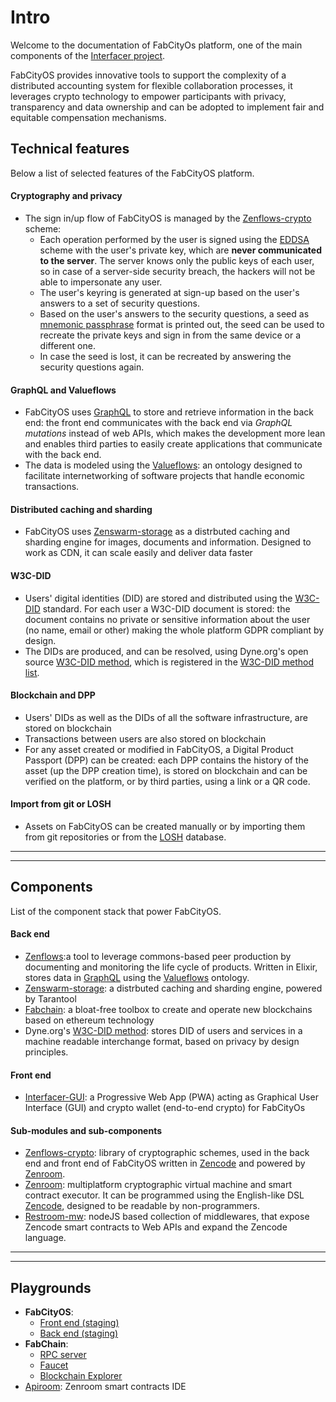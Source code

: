 <!--
SPDX-License-Identifier: AGPL-3.0-or-later
Copyright (C) 2022-2023 Dyne.org foundation <foundation@dyne.org>.

This program is free software: you can redistribute it and/or modify
it under the terms of the GNU Affero General Public License as
published by the Free Software Foundation, either version 3 of the
License, or (at your option) any later version.

This program is distributed in the hope that it will be useful,
but WITHOUT ANY WARRANTY; without even the implied warranty of
MERCHANTABILITY or FITNESS FOR A PARTICULAR PURPOSE.  See the
GNU Affero General Public License for more details.

You should have received a copy of the GNU Affero General Public License
along with this program.  If not, see <https://www.gnu.org/licenses/>.
-->

# Intro

Welcome to the documentation of FabCityOs platform, one of the main components of the [Interfacer project](https://interfacerproject.eu).

FabCityOS provides innovative tools to support the complexity of a distributed accounting system for flexible collaboration processes, it leverages crypto technology to empower participants with privacy, transparency and data ownership and can be adopted to implement fair and equitable compensation mechanisms.



## Technical features

Below a list of selected features of the FabCityOS platform.

#### Cryptography and privacy
* The sign in/up flow of FabCityOS is managed by the [Zenflows-crypto](/pages/zenflows-crypto) scheme: 
  - Each operation performed by the user is signed using the [EDDSA](https://datatracker.ietf.org/doc/rfc8032/) scheme with the user's private key, which are **never communicated to the server**. The server knows only the public keys of each user, so in case of a server-side security breach, the hackers will not be able to impersonate any user. 
  - The user's keyring is generated at sign-up based on the user's answers to a set of security questions.
  - Based on the user's answers to the security questions, a seed as [mnemonic passphrase](https://github.com/bitcoin/bips/blob/master/bip-0039.mediawiki) format is printed out, the seed can be used to recreate the private keys and sign in from the same device or a different one. 
  - In case the seed is lost, it can be recreated by answering the security questions again.

#### GraphQL and Valueflows
* FabCityOS uses [GraphQL](https://graphql.org/) to store and retrieve information in the back end: the front end communicates with the back end via *GraphQL mutations* instead of web APIs, which makes the development more lean and enables third parties to easily create applications that communicate with the back end.
* The data is modeled using the [Valueflows](https://www.valueflo.ws/): an ontology designed to facilitate internetworking of software projects that handle economic transactions.

#### Distributed caching and sharding
* FabCityOS uses [Zenswarm-storage](/pages/zenswarm-storage.md) as a distrbuted caching and sharding engine for images, documents and information. Designed to work as CDN, it can scale easily and deliver data faster 

#### W3C-DID 
* Users' digital identities (DID) are stored and distributed using the [W3C-DID](https://www.w3.org/TR/did-core/) standard. For each user a W3C-DID document is stored: the document contains no private or sensitive information about the user (no name, email or other) making the whole platform GDPR compliant by design.
* The DIDs are produced, and can be resolved, using Dyne.org's open source [W3C-DID method](https://new.dyne.org/W3C-DID/#/), which is registered in the [W3C-DID method list](https://www.w3.org/TR/did-spec-registries/#did-methods).

#### Blockchain and DPP
* Users' DIDs as well as the DIDs of all the software infrastructure, are stored on blockchain
* Transactions between users are also stored on blockchain
* For any asset created or modified in FabCityOS, a Digital Product Passport (DPP) can be created: each DPP contains the  history of the asset (up the DPP creation time), is stored on blockchain and can be verified on the platform, or by third parties, using a link or a QR code.

#### Import from git or LOSH
* Assets on FabCityOS can be created manually or by importing them from git repositories or from the [LOSH](https://losh.opennext.eu/) database.
-------------------
-------------------


## Components

List of the component stack that power FabCityOS.

#### Back end

* [Zenflows](/pages/zenflows.md):a tool to leverage commons-based peer production by documenting and monitoring the life cycle of products. Written in Elixir, stores data in [GraphQL](https://graphql.org/) using the [Valueflows](https://www.valueflo.ws/) ontology.
* [Zenswarm-storage](/pages/zenswarm-storage.md): a distrbuted caching and sharding engine, powered by Tarantool  
* [Fabchain](/pages/fabchain.md): a bloat-free toolbox to create and operate new blockchains based on ethereum technology 
* Dyne.org's [W3C-DID method](https://new.dyne.org/W3C-DID/#/): stores DID of users and services in a machine readable interchange format, based on privacy by design principles.


#### Front end

* [Interfacer-GUI](/pages/interfacer-gui.md): a Progressive Web App (PWA) acting as Graphical User Interface (GUI) and crypto wallet (end-to-end crypto) for FabCityOs 

<!--
* **Loshifacer** [... learn more about Loshifacer](/pages/loshifacer.md)
-->

#### Sub-modules and sub-components

* [Zenflows-crypto](/pages/zenflows-crypto): library of cryptographic schemes, used in the back end and front end of FabCityOS written in [Zencode](https://decodeproject.eu/blog/smart-contracts-english-speaker.html) and powered by [Zenroom](https://zenroom.org/).
* [Zenroom](https://zenroom.org/): multiplatform cryptographic virtual machine and smart contract executor. It can be programmed using the English-like DSL [Zencode](https://decodeproject.eu/blog/smart-contracts-english-speaker.html), designed to be readable by non-programmers. 
* [Restroom-mw](https://new.dyne.org/restroom-mw/#/): nodeJS based collection of middlewares, that expose Zencode smart contracts to Web APIs and expand the Zencode language.
-------------------
-------------------



## Playgrounds

* **FabCityOS**: 
  - [Front end (staging)](http://interfacer-gui-staging.dyne.org)
  - [Back end (staging)](http://65.109.11.42:8000/api/)
* **FabChain**:
  - [RPC server](http://test.fabchain.net:8545)
  - [Faucet](https://test.fabchain.net:5000)
  - [Blockchain Explorer](https://test.fabchain.net:8000)
* [Apiroom](https://apiroom.net/): Zenroom smart contracts IDE	

